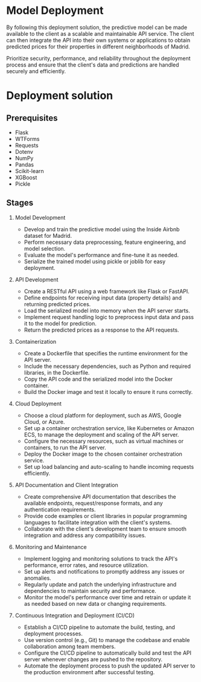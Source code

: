 # Model Deployment

By following this deployment solution, the predictive model can be made available to the client
as a scalable and maintainable API service. The client can then integrate the API into their own systems
or applications to obtain predicted prices for their properties in different neighborhoods of Madrid.

Prioritize security, performance, and reliability throughout the deployment process
and ensure that the client's data and predictions are handled securely and efficiently.

# Deployment solution

## Prerequisites

* Flask
* WTForms
* Requests
* Dotenv
* NumPy
* Pandas
* Scikit-learn
* XGBoost
* Pickle

## Stages

1. Model Development
    - Develop and train the predictive model using the Inside Airbnb dataset for Madrid.
    - Perform necessary data preprocessing, feature engineering, and model selection.
    - Evaluate the model's performance and fine-tune it as needed.
    - Serialize the trained model using pickle or joblib for easy deployment.

2. API Development
    - Create a RESTful API using a web framework like Flask or FastAPI.
    - Define endpoints for receiving input data (property details) and returning predicted prices.
    - Load the serialized model into memory when the API server starts.
    - Implement request handling logic to preprocess input data and pass it to the model for prediction.
    - Return the predicted prices as a response to the API requests.

3. Containerization
    - Create a Dockerfile that specifies the runtime environment for the API server.
    - Include the necessary dependencies, such as Python and required libraries, in the Dockerfile.
    - Copy the API code and the serialized model into the Docker container.
    - Build the Docker image and test it locally to ensure it runs correctly.

4. Cloud Deployment
    - Choose a cloud platform for deployment, such as AWS, Google Cloud, or Azure.
    - Set up a container orchestration service, like Kubernetes or Amazon ECS, to manage the deployment and scaling of
      the API server.
    - Configure the necessary resources, such as virtual machines or containers, to run the API server.
    - Deploy the Docker image to the chosen container orchestration service.
    - Set up load balancing and auto-scaling to handle incoming requests efficiently.

5. API Documentation and Client Integration
    - Create comprehensive API documentation that describes the available endpoints, request/response formats, and any
      authentication requirements.
    - Provide code examples or client libraries in popular programming languages to facilitate integration with the
      client's systems.
    - Collaborate with the client's development team to ensure smooth integration and address any compatibility issues.

6. Monitoring and Maintenance
    - Implement logging and monitoring solutions to track the API's performance, error rates, and resource utilization.
    - Set up alerts and notifications to promptly address any issues or anomalies.
    - Regularly update and patch the underlying infrastructure and dependencies to maintain security and performance.
    - Monitor the model's performance over time and retrain or update it as needed based on new data or changing
      requirements.

7. Continuous Integration and Deployment (CI/CD)
    - Establish a CI/CD pipeline to automate the build, testing, and deployment processes.
    - Use version control (e.g., Git) to manage the codebase and enable collaboration among team members.
    - Configure the CI/CD pipeline to automatically build and test the API server whenever changes are pushed to the
      repository.
    - Automate the deployment process to push the updated API server to the production environment after successful
      testing.
